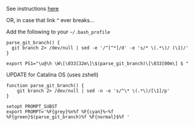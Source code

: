 See instructions [here](https://gist.github.com/joseluisq/1e96c54fa4e1e5647940)

OR, in case that link ^ ever breaks...

Add the following to your `~/.bash_profile`

```
parse_git_branch() {
  git branch 2> /dev/null | sed -e '/^[^*]/d' -e 's/* \(.*\)/ (\1)/'
}

export PS1="\u@\h \W\[\033[32m\]\$(parse_git_branch)\[\033[00m\] $ "
```

UPDATE for Catalina OS (uses zshell)

```
function parse_git_branch() {
    git branch 2> /dev/null | sed -n -e 's/^\* \(.*\)/[\1]/p'
}

setopt PROMPT_SUBST
export PROMPT='%F{grey}%n%f %F{cyan}%~%f %F{green}$(parse_git_branch)%f %F{normal}$%f '
```

